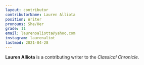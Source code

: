 ```yaml
---
layout: contributor
contributorName: Lauren Alliota
position: Writer
pronouns: She/Her
grade: 11
email: laurenoaliotta@yahoo.com
instagram: laurenaliot
lastmod: 2021-04-28
---
```

**Lauren Alliota** is a contributing writer to the *Classical Chronicle*.
